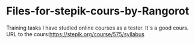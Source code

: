 # Files-for-stepik-cours-by-Rangorot
Training tasks
I have studied online courses as a tester. It`s a good cours. URL to the cours:https://stepik.org/course/575/syllabus 

